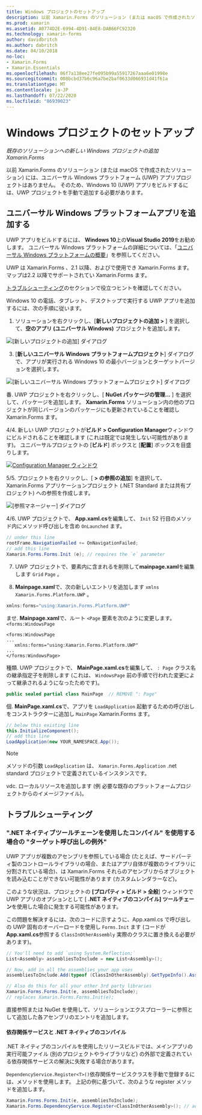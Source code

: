 ```yaml
---
title: Windows プロジェクトのセットアップ
description: 以前 Xamarin.Forms のソリューション (または macOS で作成されたソリューション) にはユニバーサル Windows プラットフォームプロジェクトはありません。この記事では、既存のソリューションに新しい UWP プロジェクトを追加する方法について説明し Xamarin.Forms ます。
ms.prod: xamarin
ms.assetid: A0774D2E-6994-4D91-84E8-DAB66FC92320
ms.technology: xamarin-forms
author: davidbritch
ms.author: dabritch
ms.date: 04/10/2018
no-loc:
- Xamarin.Forms
- Xamarin.Essentials
ms.openlocfilehash: 06f7a138ee27fe095b99a55917267aaa6e01998e
ms.sourcegitcommit: 008bcbd37b6c96a7be2baf0633d066931d41f61a
ms.translationtype: MT
ms.contentlocale: ja-JP
ms.lasthandoff: 07/22/2020
ms.locfileid: "86939023"
---
```

# <a name="setup-windows-projects"></a>Windows プロジェクトのセットアップ

_既存のソリューションへの新しい Windows プロジェクトの追加 Xamarin.Forms_

以前 Xamarin.Forms のソリューション (または macOS で作成されたソリューション) には、ユニバーサル Windows プラットフォーム (UWP) アプリプロジェクトはありません。 そのため、Windows 10 (UWP) アプリをビルドするには、UWP プロジェクトを手動で追加する必要があります。

## <a name="add-a-universal-windows-platform-app"></a>ユニバーサル Windows プラットフォームアプリを追加する

UWP アプリをビルドするには、 **Windows 10**上の**Visual Studio 2019**をお勧めします。 ユニバーサル Windows プラットフォームの詳細については、「[ユニバーサル Windows プラットフォームの概要](/windows/uwp/get-started/universal-application-platform-guide/)」を参照してください。

UWP は Xamarin.Forms 、2.1 以降、およびで使用でき Xamarin.Forms ます。マップは2.2 以降でサポートされてい Xamarin.Forms ます。

<a href="#troubleshooting">トラブルシューティング</a>のセクションで役立つヒントを確認してください。

Windows 10 の電話、タブレット、デスクトップで実行する UWP アプリを追加するには、次の手順に従います。

 1. ソリューションを右クリックし、[**新しいプロジェクトの追加 >** ] を選択して、**空のアプリ (ユニバーサル Windows)** プロジェクトを追加します。

  ![[新しいプロジェクトの追加] ダイアログ](universal-images/add-wu.png)

 3. [**新しいユニバーサル Windows プラットフォームプロジェクト**] ダイアログで、アプリが実行される Windows 10 の最小バージョンとターゲットバージョンを選択します。

  ![[新しいユニバーサル Windows プラットフォームプロジェクト] ダイアログ](universal-images/target-version.png)

 番. UWP プロジェクトを右クリックし、[ **NuGet パッケージの管理...** ] を選択して、パッケージを追加します。 **Xamarin.Forms** ソリューション内の他のプロジェクトが同じバージョンのパッケージにも更新されていることを確認し Xamarin.Forms ます。

 4/4. 新しい UWP プロジェクトが**ビルド > Configuration Manager**ウィンドウにビルドされることを確認します (これは既定では発生しない可能性があります)。 ユニバーサルプロジェクトの [**ビルド**] ボックスと [**配置**] ボックスを目盛りします。

  [![Configuration Manager ウィンドウ](universal-images/configuration-sml.png)](universal-images/configuration.png#lightbox "Configuration Manager ウィンドウ")

 5/5. プロジェクトを右クリックし、[ **> の参照の追加**] を選択して、 Xamarin.Forms アプリケーションプロジェクト (.NET Standard または共有プロジェクト) への参照を作成します。

  ![[参照マネージャー] ダイアログ](universal-images/addref-sml.png)

 4/6. UWP プロジェクトで、 **App.xaml.cs**を編集して、 `Init` 52 行目のメソッド内にメソッド呼び出しを含め `OnLaunched` ます。

```csharp
// under this line
rootFrame.NavigationFailed += OnNavigationFailed;
// add this line
Xamarin.Forms.Forms.Init (e); // requires the `e` parameter
```

 7. UWP プロジェクトで、要素内に含まれるを削除して**mainpage.xaml**を編集します `Grid` `Page` 。

 8. **Mainpage.xaml**で、次の新しいエントリを追加します `xmlns` `Xamarin.Forms.Platform.UWP` 。

```csharp
xmlns:forms="using:Xamarin.Forms.Platform.UWP"
```

 ませ. **Mainpage.xaml**で、ルート `<Page` 要素を次のように変更します。 `<forms:WindowsPage`

```xaml
<forms:WindowsPage
...
   xmlns:forms="using:Xamarin.Forms.Platform.UWP"
...
</forms:WindowsPage>
```

 種類. UWP プロジェクトで、 **MainPage.xaml.cs**を編集して、 `: Page` クラス名の継承指定子を削除します (これは、 `WindowsPage` 前の手順で行われた変更によって継承されるようになったためです)。

```csharp
public sealed partial class MainPage  // REMOVE ": Page"
```

 個. **MainPage.xaml.cs**で、アプリを `LoadApplication` 起動するための呼び出しをコンストラクターに追加し `MainPage` Xamarin.Forms ます。

```csharp
// below this existing line
this.InitializeComponent();
// add this line
LoadApplication(new YOUR_NAMESPACE.App());
```

> [!NOTE]
> メソッドの引数 `LoadApplication` は、 `Xamarin.Forms.Application` .net standard プロジェクトで定義されているインスタンスです。

<!--
11 . Double-click **Package.appxmanifest** to set these capabilities
  that are often required:

  Capabilities set:

  * Internet (Client)
  * Location
-->

vdc. ローカルリソースを追加します (例 必要な既存のプラットフォームプロジェクトからのイメージファイル)。

## <a name="troubleshooting"></a>トラブルシューティング

### <a name="target-invocation-exception-when-using-compile-with-net-native-tool-chain"></a>".NET ネイティブツールチェーンを使用したコンパイル" を使用する場合の "ターゲット呼び出しの例外"

UWP アプリが複数のアセンブリを参照している場合 (たとえば、サードパーティ製のコントロールライブラリの場合、またはアプリ自体が複数のライブラリに分割されている場合)、は Xamarin.Forms それらのアセンブリからオブジェクトを読み込むことができない可能性があります (カスタムレンダラーなど)。

このような状況は、プロジェクトの **[プロパティ > ビルド > 全般**] ウィンドウで UWP アプリのオプションとして [ **.NET ネイティブのコンパイル] ツールチェーン**を使用した場合に発生する可能性があります。

この問題を解決するには、次のコードに示すように、App.xaml.cs で呼び出しの UWP 固有のオーバーロードを使用し `Forms.Init` ます (コードが**App.xaml.cs**参照する `ClassInOtherAssembly` 実際のクラスに置き換える必要があります)。

```csharp
// You'll need to add `using System.Reflection;`
List<Assembly> assembliesToInclude = new List<Assembly>();

// Now, add in all the assemblies your app uses
assembliesToInclude.Add(typeof (ClassInOtherAssembly).GetTypeInfo().Assembly);

// Also do this for all your other 3rd party libraries
Xamarin.Forms.Forms.Init(e, assembliesToInclude);
// replaces Xamarin.Forms.Forms.Init(e);
```

直接参照または NuGet を使用して、ソリューションエクスプローラーに参照として追加した各アセンブリのエントリを追加します。

#### <a name="dependency-services-and-net-native-compilation"></a>依存関係サービスと .NET ネイティブのコンパイル

.NET ネイティブのコンパイルを使用したリリースビルドでは、メインアプリの実行可能ファイル (別のプロジェクトやライブラリなど) の外部で定義されている依存関係サービスの解決に失敗する場合があります。

`DependencyService.Register<T>()`依存関係サービスクラスを手動で登録するには、メソッドを使用します。 上記の例に基づいて、次のような register メソッドを追加します。

```csharp
Xamarin.Forms.Forms.Init(e, assembliesToInclude);
Xamarin.Forms.DependencyService.Register<ClassInOtherAssembly>(); // add this
```

